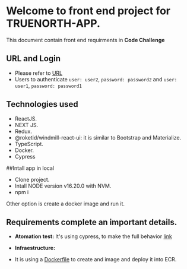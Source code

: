 # Welcome to front end project for TRUENORTH-APP.
This document contain front end requirments in **Code Challenge**

## URL and Login
* Please refer to [URL](http://nameless-peak-01824.herokuapp.com/example/login)
* Users to authenticate
 `user: user2`, `password: password2`
 and
 `user: user1`, `password: password1`

## Technologies used 
* ReactJS.
* NEXT JS.
* Redux.
* @roketid/windmill-react-ui: it is similar to Bootstrap and Materialize.
* TypeScript.
* Docker.
* Cypress

##Intall app in local
* Clone project.
* Intall NODE version v16.20.0 with NVM. 
* npm i  

Other option is create a docker image and run it.
 
## Requirements complete an important details.

* **Atomation test:** It's using cypress, to make the full behavior [link](https://github.com/wavila88/front-operations-north/blob/main/cypress/e2e/loginLogout.cy.ts)

* **Infraestructure:**
* It is using a [Dockerfile](https://github.com/wavila88/TrueNorthBack/blob/master/Dockerfile) to create and image and deploy it into ECR.
